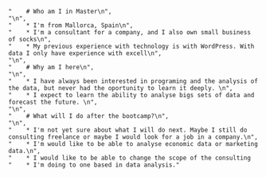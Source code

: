 
    "    # Who am I in Master\n",
    "\n",
    "    * I'm from Mallorca, Spain\n",
    "    * I'm a consultant for a company, and I also own small business of socks\n",
    "    * My previous experience with technology is with WordPress. With data I only have experience with excell\n",
    "\n",
    "    # Why am I here\n",
    "\n",
    "    * I have always been interested in programing and the analysis of the data, but never had the oportunity to learn it deeply. \n",
    "    * I expect to learn the ability to analyse bigs sets of data and forecast the future. \n",
    "\n",
    "    # What will I do after the bootcamp?\n",
    "\n",
    "    * I'm not yet sure about what I will do next. Maybe I still do consulting freelance or maybe I would look for a job in a company.\n",
    "    * I'm would like to be able to analyse economic data or marketing data.\n",
    "    * I would like to be able to change the scope of the consulting 
    "    * I'm doing to one based in data analysis."
